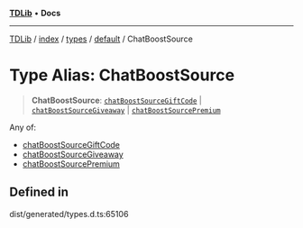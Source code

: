 [**TDLib**](../../../../../../README.md) • **Docs**

***

[TDLib](../../../../../../modules.md) / [index](../../../../../README.md) / [types](../../../README.md) / [default](../README.md) / ChatBoostSource

# Type Alias: ChatBoostSource

> **ChatBoostSource**: [`chatBoostSourceGiftCode`](chatBoostSourceGiftCode.md) \| [`chatBoostSourceGiveaway`](chatBoostSourceGiveaway.md) \| [`chatBoostSourcePremium`](chatBoostSourcePremium.md)

Any of:
- [chatBoostSourceGiftCode](chatBoostSourceGiftCode.md)
- [chatBoostSourceGiveaway](chatBoostSourceGiveaway.md)
- [chatBoostSourcePremium](chatBoostSourcePremium.md)

## Defined in

dist/generated/types.d.ts:65106
